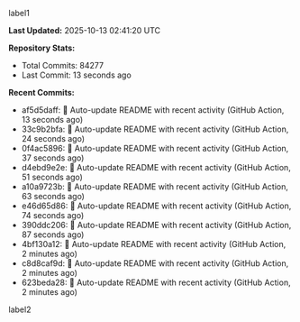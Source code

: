 
label1 
<!-- ACTIVITY_START -->
**Last Updated:** 2025-10-13 02:41:20 UTC

**Repository Stats:**
- Total Commits: 84277
- Last Commit: 13 seconds ago

**Recent Commits:**
- af5d5daff: 🤖 Auto-update README with recent activity (GitHub Action, 13 seconds ago)
- 33c9b2bfa: 🤖 Auto-update README with recent activity (GitHub Action, 24 seconds ago)
- 0f4ac5896: 🤖 Auto-update README with recent activity (GitHub Action, 37 seconds ago)
- d4ebd9e2e: 🤖 Auto-update README with recent activity (GitHub Action, 51 seconds ago)
- a10a9723b: 🤖 Auto-update README with recent activity (GitHub Action, 63 seconds ago)
- e46d65d86: 🤖 Auto-update README with recent activity (GitHub Action, 74 seconds ago)
- 390ddc206: 🤖 Auto-update README with recent activity (GitHub Action, 87 seconds ago)
- 4bf130a12: 🤖 Auto-update README with recent activity (GitHub Action, 2 minutes ago)
- c8d8caf9d: 🤖 Auto-update README with recent activity (GitHub Action, 2 minutes ago)
- 623beda28: 🤖 Auto-update README with recent activity (GitHub Action, 2 minutes ago)
<!-- ACTIVITY_END -->

label2

